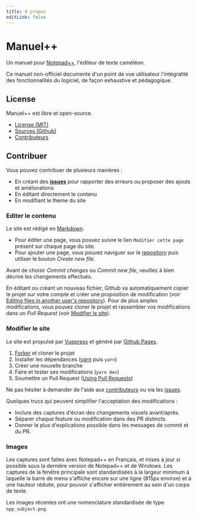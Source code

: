 ```yaml
---
title: À propos
editLink: false
---
```

# Manuel++


Un manuel pour [Notepad++](notepad-plus-plus.md), l'éditeur de texte caméléon.

Ce manuel non-officiel documente d'un point de vue utilisateur l'intégralité des fonctionnalités du logiciel, de façon exhaustive et pédagogique.

## License

Manuel++ est libre et open-source.

- [License (MIT)][license]
- [Sources (Github)][repo]
- [Contributeurs][contrib]

## Contribuer

Vous pouvez contribuer de plusieurs manières :

- En créant des [**issues**](https://github.com/nliautaud/nppmanuel/issues) pour rapporter des erreurs ou proposer des ajouts et améliorations
- En éditant directement le contenu
- En modifiant le thème du site

### Editer le contenu

Le site est rédigé en [Markdown](https://fr.wikipedia.org/wiki/Markdown).

- Pour éditer une page, vous pouvez suivre le lien `Modifier cette page` présent sur chaque page du site.
- Pour ajouter une page, vous pouvez naviguer sur le [repository][repo] puis utiliser le bouton *Create new file*.

Avant de choisir *Commit changes* ou *Commit new file*, veuillez à bien décrire les changements effectués.

En éditant ou créant un nouveau fichier, Github va automatiquement copier le projet sur votre compte et créer une proposition de modification (voir [Editing files in another user's repository][editother]). Pour de plus amples modifications, vous pouvez cloner le projet et rassembler vos modifications dans un *Pull Request* (voir [Modifier le site](#modifier-le-site)).

### Modifier le site

Le site est propulsé par [Vuepress](https://vuepress.vuejs.org) et généré par [Github Pages](https://pages.github.com/).

1. [Forker][fork] et cloner le projet
2. Installer les dépendances ([yarn](https://yarnpkg.com) puis `yarn`)
3. Créer une nouvelle branche
4. Faire et tester ses modifications (`yarn dev`)
5. Soumettre un Pull Request ([Using Pull Requests](https://help.github.com/articles/using-pull-requests/))

Ne pas hésiter à demander de l'aide aux [contributeurs][contrib] ou via les [issues][issues].

Quelques trucs qui peuvent simplifier l'acceptation des modifications :

- Inclure des captures d'écran des changements visuels avant/après.
- Séparer chaque feature ou modification dans des PR distincts.
- Donner le plus d'explications possible dans les messages de commit et du PR.

### Images

Les captures sont faites avec Notepad++ en Français, et mises à jour si possible sous la dernière version de Notepad++ et de Windows. Les captures de la fenêtre principale sont standardisées à la largeur minimum à laquelle la barre de menu s'affiche encore sur une ligne (815px environ) et à une hauteur réduite, pour pouvoir s'afficher entièrement au sein d'un corps de texte.

Les images récentes ont une nomenclature standardisée de type `npp_subject.png`.

[fork]: https://github.com/nliautaud/nppmanuel/fork
[issues]: https://github.com/nliautaud/nppmanuel/issues
[contrib]: https://github.com/nliautaud/nppmanuel/graphs/contributors
[repo]: https://github.com/nliautaud/nppmanuel
[license]: https://github.com/nliautaud/nppmanuel/blob/master/LICENSE
[requirements]: https://jekyllrb.com/docs/installation/#requirements
[editother]: https://help.github.com/articles/editing-files-in-another-user-s-repository